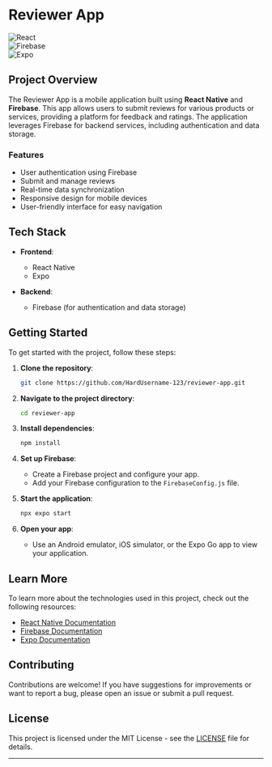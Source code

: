 # Reviewer App

![React](https://img.shields.io/badge/React-61DAFB?style=flat&logo=react&logoColor=black)  
![Firebase](https://img.shields.io/badge/Firebase-FFCA28?style=flat&logo=firebase&logoColor=black)  
![Expo](https://img.shields.io/badge/Expo-1B1F23?style=flat&logo=expo&logoColor=white)  

## Project Overview

The Reviewer App is a mobile application built using **React Native** and **Firebase**. This app allows users to submit reviews for various products or services, providing a platform for feedback and ratings. The application leverages Firebase for backend services, including authentication and data storage.

### Features

- User authentication using Firebase
- Submit and manage reviews
- Real-time data synchronization
- Responsive design for mobile devices
- User-friendly interface for easy navigation

## Tech Stack

- **Frontend**: 
  - React Native
  - Expo

- **Backend**: 
  - Firebase (for authentication and data storage)

## Getting Started

To get started with the project, follow these steps:

1. **Clone the repository**:
   ```bash
   git clone https://github.com/HardUsername-123/reviewer-app.git
   ```

2. **Navigate to the project directory**:
   ```bash
   cd reviewer-app
   ```

3. **Install dependencies**:
   ```bash
   npm install
   ```

4. **Set up Firebase**:
   - Create a Firebase project and configure your app.
   - Add your Firebase configuration to the `FirebaseConfig.js` file.

5. **Start the application**:
   ```bash
   npx expo start
   ```

6. **Open your app**:
   - Use an Android emulator, iOS simulator, or the Expo Go app to view your application.

## Learn More

To learn more about the technologies used in this project, check out the following resources:

- [React Native Documentation](https://reactnative.dev/docs/getting-started)
- [Firebase Documentation](https://firebase.google.com/docs)
- [Expo Documentation](https://docs.expo.dev/)

## Contributing

Contributions are welcome! If you have suggestions for improvements or want to report a bug, please open an issue or submit a pull request.

## License

This project is licensed under the MIT License - see the [LICENSE](LICENSE) file for details.

---
